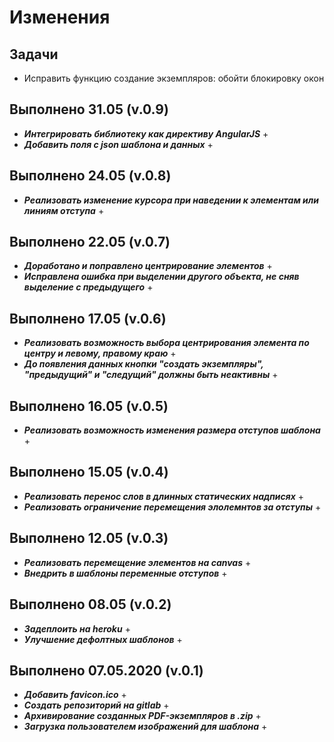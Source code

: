 # Изменения

## Задачи

* Исправить функцию создание экземпляров: обойти блокировку окон

## Выполнено 31.05 (v.0.9)

* **_Интегрировать библиотеку как директиву AngularJS_** +
* **_Добавить поля с json шаблона и данных_** +

## Выполнено 24.05 (v.0.8)

* **_Реализовать изменение курсора при наведении к элементам или линиям отступа_** +

## Выполнено 22.05 (v.0.7)

* **_Доработано и поправлено центрирование элементов_** +
* **_Исправлена ошибка при выделении другого объекта, не сняв выделение с предыдущего_** +

## Выполнено 17.05 (v.0.6)

* **_Реализовать возможность выбора центрирования элемента по центру и левому, правому краю_** +
* **_До появления данных кнопки "создать экземпляры", "предыдущий" и "следущий" должны быть неактивны_** +

## Выполнено 16.05 (v.0.5)

* **_Реализовать возможность изменения размера отступов шаблона_** +

## Выполнено 15.05 (v.0.4)

* **_Реализовать перенос слов в длинных статических надписях_** +
* **_Реализовать ограничение перемещения элолемнтов за отступы_** +

## Выполнено 12.05 (v.0.3)

* **_Реализовать перемещение элементов на canvas_** +
* **_Внедрить в шаблоны переменные отступов_** +

## Выполнено 08.05 (v.0.2)

* **_Задеплоить на heroku_** +
* **_Улучшение дефолтных шаблонов_** +

## Выполнено 07.05.2020 (v.0.1)

* **_Добавить favicon.ico_** +
* **_Создать репозиторий на gitlab_** +
* **_Архивирование созданных PDF-экземпляров в .zip_** +
* **_Загрузка пользователем изображений для шаблона_** +
